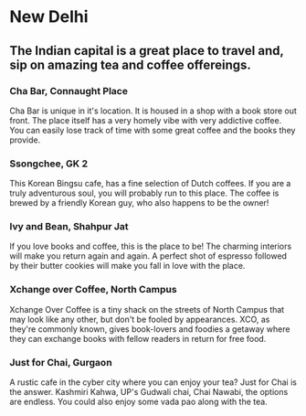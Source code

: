 # New Delhi
## The Indian capital is a great place to travel and, sip on amazing tea and coffee offereings.

### Cha Bar, Connaught Place
Cha Bar is unique in it's location. It is housed in a shop with a book store out front. The place itself has a very homely vibe with very addictive coffee.
You can easily lose track of time with some great coffee and the books they provide.

### Ssongchee, GK 2
This Korean Bingsu cafe, has a fine selection of Dutch coffees.  If you are a truly adventurous soul, you will probably run to this place. The coffee is brewed by a friendly Korean guy, who also happens to be the owner!

### Ivy and Bean, Shahpur Jat
If you  love books and coffee, this is the place to be! The charming interiors will make you return again and again. A perfect shot of espresso followed by their butter cookies will make you fall in love with the place.

### Xchange over Coffee, North Campus
Xchange Over Coffee is a tiny shack on the streets of North Campus that may look like any other, but don't be fooled by appearances. XCO, as they're commonly known, gives book-lovers and foodies a getaway where they can exchange books with fellow readers in return for free food.

### Just for Chai, Gurgaon
A rustic cafe in the cyber city where you can enjoy your tea? Just for Chai is the answer. Kashmiri Kahwa, UP's Gudwali chai, Chai Nawabi, the options are endless. You could also enjoy some vada pao along with the tea.
